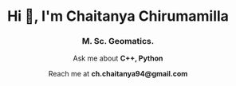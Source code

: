 <div>
<h1 align="center">Hi 👋, I'm Chaitanya Chirumamilla</h1>
<h3 align="center">M. Sc. Geomatics.</h3>
  
<p align="center">Ask me about <b>C++, Python</b></p>
<p align="center">Reach me at <b>ch.chaitanya94@gmail.com</b></p>
<div >
<!---
chch1019/chch1019 is a ✨ special ✨ repository because its `README.md` (this file) appears on your GitHub profile.
You can click the Preview link to take a look at your changes.
--->
